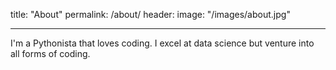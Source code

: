 title: "About"
permalink: /about/
header:
  image: "/images/about.jpg"
___

I'm a Pythonista that loves coding.  I excel at data science but venture into all forms of coding.
